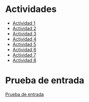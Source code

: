 # Actividades
- [Actividad 1](Actividad1/Actividad%201%20(2)%20(1).pdf)
- [Actividad 2](Actividad2/actividad%202%20desarrollo%20(3)%20(1).pdf)
- [Actividad 3](Actividad3/Actividad%203%20(2)%20(1).pdf)
- [Actividad 4](Actividad4/Actividad4/Actividad4.md)
- [Actividad 5](Actividad5/ACtividad5.md)
- [Actividad 6](Actividad6/Actividad%206.md)
- [Actividad 7](Actividad7/Actividad7.md)
- [Actividad 8](Actividad8/Actividad8.md)

# Prueba de entrada

[Prueba de entrada](https://github.com/GermainAN/Prueba_de_entrada.git)
